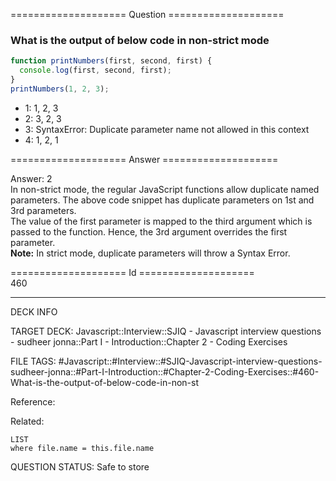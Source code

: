 ==================== Question ====================  

### What is the output of below code in non-strict mode

```javascript
function printNumbers(first, second, first) {
  console.log(first, second, first);
}
printNumbers(1, 2, 3);
```

- 1: 1, 2, 3
- 2: 3, 2, 3
- 3: SyntaxError: Duplicate parameter name not allowed in this context
- 4: 1, 2, 1  

==================== Answer ====================  

Answer: 2  
In non-strict mode, the regular JavaScript functions allow duplicate named
parameters. The above code snippet has duplicate parameters on 1st and 3rd
parameters.  
The value of the first parameter is mapped to the third argument which is passed
to the function. Hence, the 3rd argument overrides the first parameter.  
**Note:** In strict mode, duplicate parameters will throw a Syntax Error.

==================== Id ====================  
460

---

DECK INFO

TARGET DECK: Javascript::Interview::SJIQ - Javascript interview questions - sudheer jonna::Part I - Introduction::Chapter 2 - Coding Exercises

FILE TAGS: #Javascript::#Interview::#SJIQ-Javascript-interview-questions-sudheer-jonna::#Part-I-Introduction::#Chapter-2-Coding-Exercises::#460-What-is-the-output-of-below-code-in-non-st

Reference:

Related:

```dataview
LIST
where file.name = this.file.name
```

QUESTION STATUS: Safe to store
